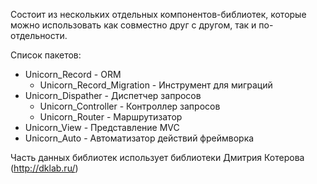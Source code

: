 Состоит из нескольких отдельных компонентов-библиотек, которые можно использовать как совместно друг с другом, так и по-отдельности.

Список пакетов:
  * Unicorn\_Record - ORM
    * Unicorn\_Record\_Migration - Инструмент для миграций
  * Unicorn\_Dispather - Диспетчер запросов
    * Unicorn\_Controller - Контроллер запросов
    * Unicorn\_Router - Маршрутизатор
  * Unicorn\_View - Представление MVC
  * Unicorn\_Auto - Автоматизатор действий фреймворка

Часть данных библиотек использует библиотеки Дмитрия Котерова (http://dklab.ru/)